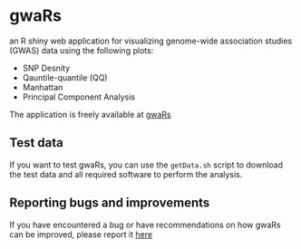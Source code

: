 # gwaRs
an R shiny web application for visualizing genome-wide association studies (GWAS) data using the following plots:

* SNP Desnity
* Qauntile-quantile (QQ)
* Manhattan
* Principal Component Analysis

The application is freely available at [gwaRs](https://gwasviz.shinnyapps.io/gwars)

## Test data
If you want to test gwaRs, you can use the `getData.sh` script to download the test data and all required software to perform the analysis.

## Reporting bugs and improvements
If you have encountered a bug or have recommendations on how gwaRs can be improved, please report it [here](https://github.com/LindoNkambule/gwaRs/issues)
